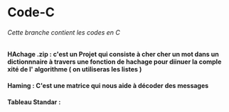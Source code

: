   # Code-C
###### Cette branche contient les  codes  en  C
#### HAchage .zip : c'est un Projet  qui consiste à cher cher un mot dans un dictionnnaire  à travers une fonction de hachage pour diinuer la comple xité de l' algorithme ( on utiliseras les listes )
####  Haming :  C'est une  matrice  qui nous aide à décoder des messages 
####  Tableau  Standar  : 
